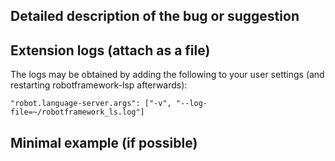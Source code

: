 <!--
Thanks for submitting an issue!

Here's a quick checklist for what to provide:
-->

Detailed description of the bug or suggestion
----------------------------------------------

Extension logs (attach as a file)
----------------------------------------------

The logs may be obtained by adding the following to your user settings (and restarting robotframework-lsp afterwards):

    "robot.language-server.args": ["-v", "--log-file=~/robotframework_ls.log"]

Minimal example (if possible)
----------------------------------------------